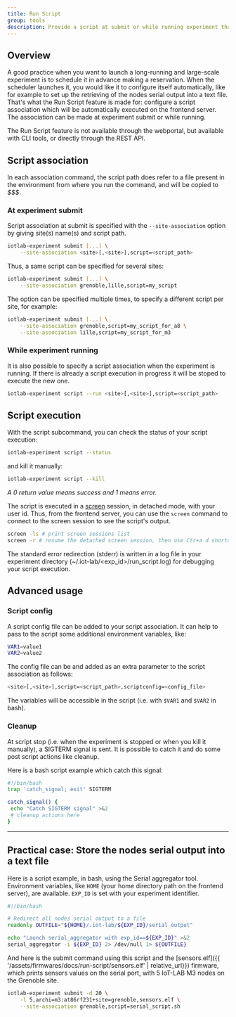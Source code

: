 ```yaml
---
title: Run Script
group: tools
description: Provide a script at submit or while running experiment that will be run automatically in background from the frontend server.
---
```


## Overview

A good practice when you want to launch a long-running and large-scale experiment is to schedule it in advance making a reservation. When the scheduler launches it, you would like it to configure itself automatically, like for example to set up the retrieving of the nodes serial output into a text file. That's what the Run Script feature is made for:  configure a script association which will be automatically executed on the frontend server. The association can be made at experiment submit or while running.

The Run Script feature is not available through the webportal, but available with CLI tools, or directly through the REST API.

## Script association

In each association command, the script path does refer to a file present in the environment from where you run the command, and will be copied to *$$$*.

### At experiment submit
Script association at submit is specified with the `--site-association` option by giving site(s) name(s) and script path.
```bash
iotlab-experiment submit [...] \
    --site-association <site>[,<site>],script=<script_path>
```

Thus, a same script can be specified for several sites:

```bash
iotlab-experiment submit [...] \
    --site-association grenoble,lille,script=my_script
```

The option can be specified multiple times, to specify a different script per site, for example:

```bash
iotlab-experiment submit [...] \
    --site-association grenoble,script=my_script_for_a8 \
    --site-association lille,script=my_script_for_m3
```

### While experiment running

It is also possible to specify a script association when the experiment is running. If there is already a script execution in progress it will be stoped to execute the new one.

``` bash
iotlab-experiment script --run <site>[,<site>],script=<script_path>
```

## Script execution

With the script subcommand, you can check the status of your script execution:
``` bash
iotlab-experiment script --status
```

and kill it manually:
``` bash
iotlab-experiment script --kill
```

_A 0 return value means success and 1 means error._

The script is executed in a [screen](https://linux.die.net/man/1/screen) session, in detached mode, with your user id. Thus, from the frontend server, you can use the `screen` command to connect to the screen session to see the script's output.
``` bash
screen -ls # print screen sessions list
screen -r # resume the detached screen session, then use Ctr+a d shortcut to detach again
```

The standard error redirection (stderr) is written in a log file in your experiment directory (~/.iot-lab/\<exp_id\>/run_script.log) for debugging your script execution.

## Advanced usage

### Script config

A script config file can be added to your script association. It can help to pass to the script some additional environment variables, like:

``` bash
VAR1=value1
VAR2=value2
```
The config file can be and added as an extra parameter to the script association as follows:
```bash
<site>[,<site>],script=<script_path>,scriptconfig=<config_file>
```
The variables will be accessible in the script (i.e. with `$VAR1` and `$VAR2` in bash).

### Cleanup

At script stop (i.e. when the experiment is stopped or when you kill it manually), a SIGTERM signal is sent. It is possible to catch it and do some post script actions like cleanup.

Here is a bash script example which catch this signal:

``` bash
#!/bin/bash
trap 'catch_signal; exit' SIGTERM

catch_signal() {
 echo "Catch SIGTERM signal" >&2
 # cleanup actions here
}
```

---


## Practical case: Store the nodes serial output into a text file

Here is a script example, in bash, using the Serial aggregator tool. Environment variables, like `HOME` (your home directory path on the frontend server), are available. `EXP_ID` is set with your experiment identifier.

``` bash
#!/bin/bash

# Redirect all nodes serial output to a file
readonly OUTFILE="${HOME}/.iot-lab/${EXP_ID}/serial_output"

echo "Launch serial_aggregator with exp_id==${EXP_ID}" >&2
serial_aggregator -i ${EXP_ID} 2> /dev/null 1> ${OUTFILE}
```

And here is the submit command using this script and the [sensors.elf]({{ '/assets/firmwares/docs/run-script/sensors.elf' | relative_url}}) firmware, which prints sensors values on the serial port, with 5 IoT-LAB M3 nodes on the Grenoble site.

``` bash
iotlab-experiment submit -d 20 \
    -l 5,archi=m3:at86rf231+site=grenoble,sensors.elf \
    --site-association grenoble,script=serial_script.sh
```
